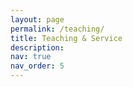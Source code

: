 ```yaml
---
layout: page
permalink: /teaching/
title: Teaching & Service
description: 
nav: true
nav_order: 5
---
```


